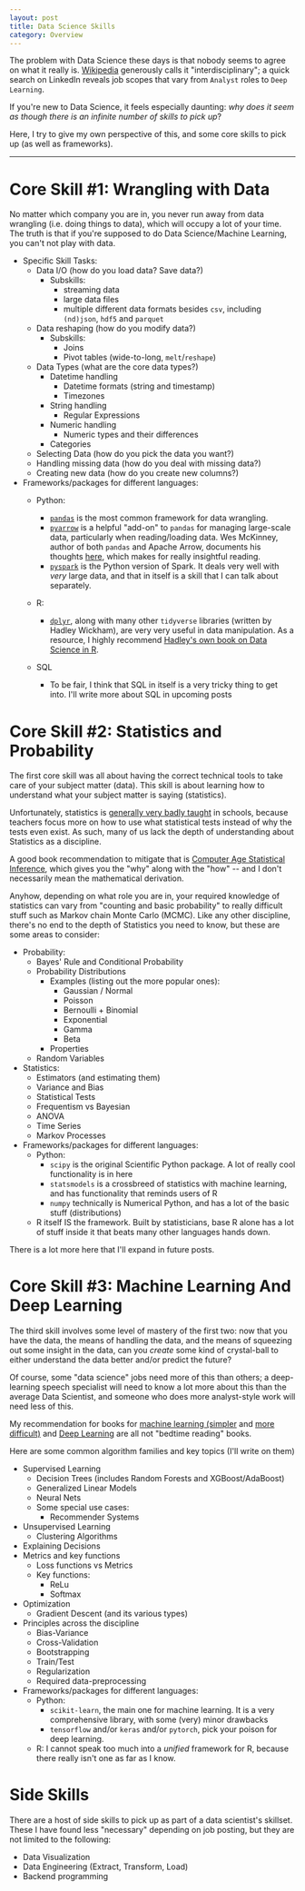 ```yaml
---
layout: post
title: Data Science Skills
category: Overview
---
```


The problem with Data Science these days is that nobody seems to agree on what it really is. [Wikipedia](https://en.wikipedia.org/wiki/Data_science) generously calls it "interdisciplinary"; a quick search on LinkedIn reveals job scopes that vary from `Analyst` roles to `Deep Learning`.

If you're new to Data Science, it feels especially daunting: *why does it seem as though there is an infinite number of skills to pick up*? 

Here, I try to give my own perspective of this, and some core skills to pick up (as well as frameworks).

----

# Core Skill #1: Wrangling with Data

No matter which company you are in, you never run away from data wrangling (i.e. doing things to data), which will occupy a lot of your time. The truth is that if you're supposed to do Data Science/Machine Learning, you can't not play with data.

- Specific Skill Tasks:
    - Data I/O (how do you load data? Save data?)
        - Subskills:
            - streaming data
            - large data files
            - multiple different data formats besides `csv`, including `(nd)json`, `hdf5` and `parquet`
    - Data reshaping (how do you modify data?)
        - Subskills:
            - Joins
            - Pivot tables (wide-to-long, `melt`/`reshape`)
    - Data Types (what are the core data types?)
        - Datetime handling
            - Datetime formats (string and timestamp)
            - Timezones
        - String handling
            - Regular Expressions
        - Numeric handling
            - Numeric types and their differences
        - Categories
    - Selecting Data (how do you pick the data you want?)
    - Handling missing data (how do you deal with missing data?)
    - Creating new data (how do you create new columns?)
- Frameworks/packages for different languages:
    - Python: 
        - [`pandas`](https://pandas.pydata.org/pandas-docs/stable/) is the most common framework for data wrangling. 
        - [`pyarrow`](https://arrow.apache.org/docs/python/) is a helpful "add-on" to `pandas` for managing large-scale data, particularly when reading/loading data. Wes McKinney, author of both `pandas` and Apache Arrow, documents his thoughts [here](https://wesmckinney.com/blog/apache-arrow-pandas-internals/), which makes for really insightful reading. 
        - [`pyspark`](https://www.numpy.org/) is the Python version of Spark. It deals very well with *very* large data, and that in itself is a skill that I can talk about separately.
   
    - R:
        - [`dplyr`](https://dplyr.tidyverse.org/), along with many other `tidyverse` libraries (written by Hadley Wickham), are very very useful in data manipulation. As a resource, I highly recommend [Hadley's own book on Data Science in R](https://r4ds.had.co.nz/).
    - SQL
        - To be fair, I think that SQL in itself is a very tricky thing to get into. I'll write more about SQL in upcoming posts
        
# Core Skill #2: Statistics and Probability

The first core skill was all about having the correct technical tools to take care of your subject matter (data). This skill is about learning how to understand what your subject matter is saying (statistics).

Unfortunately, statistics is [generally very badly taught](https://www.quora.com/Is-statistics-poorly-taught-and-explained-in-traditional-learning-institutions) in schools, because teachers focus more on how to use what statistical tests instead of why the tests even exist. As such, many of us lack the depth of understanding about Statistics as a discipline.

A good book recommendation to mitigate that is [Computer Age Statistical Inference](https://web.stanford.edu/~hastie/CASI/), which gives you the "why" along with the "how" -- and I don't necessarily mean the mathematical derivation. 

Anyhow, depending on what role you are in, your required knowledge of statistics can vary from "counting and basic probability" to really difficult stuff such as Markov chain Monte Carlo (MCMC). Like any other discipline, there's no end to the depth of Statistics you need to know, but these are some areas to consider:

- Probability:
    - Bayes' Rule and Conditional Probability
    - Probability Distributions
        - Examples (listing out the more popular ones):
            - Gaussian / Normal
            - Poisson
            - Bernoulli + Binomial
            - Exponential
            - Gamma
            - Beta
        - Properties
    - Random Variables
- Statistics:
    - Estimators (and estimating them)
    - Variance and Bias
    - Statistical Tests
    - Frequentism vs Bayesian
    - ANOVA
    - Time Series
    - Markov Processes
- Frameworks/packages for different languages:
    - Python:
        - `scipy` is the original Scientific Python package. A lot of really cool functionality is in here
        - `statsmodels` is a crossbreed of statistics with machine learning, and has functionality that reminds users of R
        - `numpy` technically is Numerical Python, and has a lot of the basic stuff (distributions)
    - R itself IS the framework. Built by statisticians, base R alone has a lot of stuff inside it that beats many other languages hands down.  

There is a lot more here that I'll expand in future posts.

# Core Skill #3: Machine Learning And Deep Learning

The third skill involves some level of mastery of the first two: now that you have the data, the means of handling the data, and the means of squeezing out some insight in the data, can you *create* some kind of crystal-ball to either understand the data better and/or predict the future?

Of course, some "data science" jobs need more of this than others; a deep-learning speech specialist will need to know a lot more about this than the average Data Scientist, and someone who does more analyst-style work will need less of this.

My recommendation for books for [machine learning (simpler](https://www-bcf.usc.edu/~gareth/ISL/ISLR%20Seventh%20Printing.pdf) and [more difficult)](https://web.stanford.edu/~hastie/Papers/ESLII.pdf) and [Deep Learning](https://github.com/janishar/mit-deep-learning-book-pdf) are all not "bedtime reading" books.

Here are some common algorithm families and key topics (I'll write on them)

- Supervised Learning
    - Decision Trees (includes Random Forests and XGBoost/AdaBoost)
    - Generalized Linear Models
    - Neural Nets
    - Some special use cases:
        - Recommender Systems
- Unsupervised Learning
    - Clustering Algorithms
- Explaining Decisions
- Metrics and key functions
    - Loss functions vs Metrics
    - Key functions:
        - ReLu
        - Softmax
- Optimization
    - Gradient Descent (and its various types)
- Principles across the discipline
    - Bias-Variance
    - Cross-Validation
    - Bootstrapping
    - Train/Test
    - Regularization
    - Required data-preprocessing
- Frameworks/packages for different languages:
    - Python:
        - `scikit-learn`, the main one for machine learning. It is a very comprehensive library, with some (very) minor drawbacks 
        - `tensorflow` and/or `keras` and/or `pytorch`, pick your poison for deep learning.
    - R: I cannot speak too much into a *unified* framework for R, because there really isn't one as far as I know.

# Side Skills

There are a host of side skills to pick up as part of a data scientist's skillset. These I have found less "necessary" depending on job posting, but they are not limited to the following:

- Data Visualization
- Data Engineering (Extract, Transform, Load)
- Backend programming
